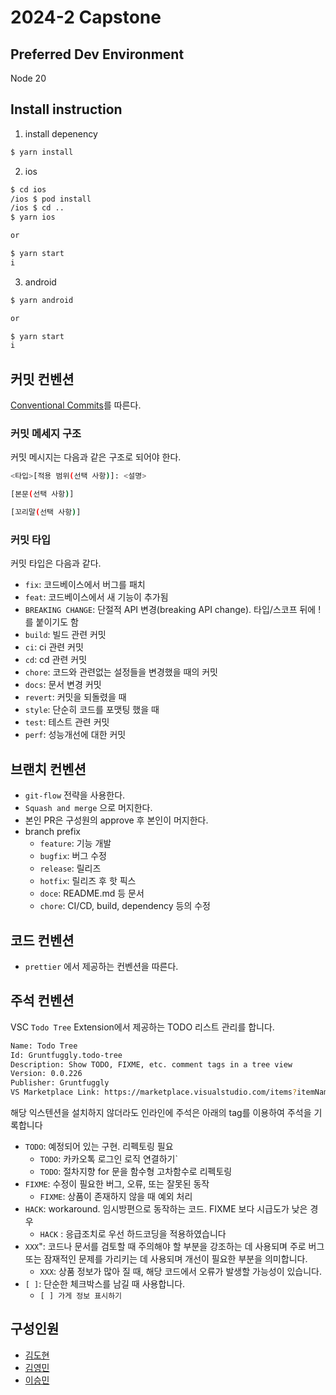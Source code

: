 # 2024-2 Capstone

## Preferred Dev Environment

Node 20

## Install instruction

1. install depenency

```bash
$ yarn install
```

2. ios

```bash
$ cd ios
/ios $ pod install
/ios $ cd ..
$ yarn ios

or

$ yarn start
i
```

3. android

```bash
$ yarn android

or

$ yarn start
i
```

## 커밋 컨벤션

[Conventional Commits](https://www.conventionalcommits.org/ko/v1.0.0/)를 따른다.

### 커밋 메세지 구조

커밋 메시지는 다음과 같은 구조로 되어야 한다.

```bash
<타입>[적용 범위(선택 사항)]: <설명>

[본문(선택 사항)]

[꼬리말(선택 사항)]
```

### 커밋 타입

커밋 타입은 다음과 같다.

- `fix`: 코드베이스에서 버그를 패치
- `feat`: 코드베이스에서 새 기능이 추가됨
- `BREAKING CHANGE`: 단절적 API 변경(breaking API change). 타입/스코프 뒤에 !를 붙이기도 함
- `build`: 빌드 관련 커밋
- `ci`: ci 관련 커밋
- `cd`: cd 관련 커밋
- `chore`: 코드와 관련없는 설정들을 변경했을 때의 커밋
- `docs`: 문서 변경 커밋
- `revert`: 커밋을 되돌렸을 때
- `style`: 단순히 코드를 포맷팅 했을 때
- `test`: 테스트 관련 커밋
- `perf`: 성능개선에 대한 커밋

## 브랜치 컨벤션

- `git-flow` 전략을 사용한다.
- `Squash and merge` 으로 머지한다.
- 본인 PR은 구성원의 approve 후 본인이 머지한다.
- branch prefix
  - `feature`: 기능 개발
  - `bugfix`: 버그 수정
  - `release`: 릴리즈
  - `hotfix`: 릴리즈 후 핫 픽스
  - `doce`: README.md 등 문서
  - `chore`: CI/CD, build, dependency 등의 수정

## 코드 컨벤션

- `prettier` 에서 제공하는 컨벤션을 따른다.

## 주석 컨벤션

VSC `Todo Tree` Extension에서 제공하는 TODO 리스트 관리를 합니다.

```bash
Name: Todo Tree
Id: Gruntfuggly.todo-tree
Description: Show TODO, FIXME, etc. comment tags in a tree view
Version: 0.0.226
Publisher: Gruntfuggly
VS Marketplace Link: https://marketplace.visualstudio.com/items?itemName=Gruntfuggly.todo-tree
```

해당 익스텐션을 설치하지 않더라도 인라인에 주석은 아래의 tag를 이용하여 주석을 기록합니다

- `TODO`: 예정되어 있는 구현. 리펙토링 필요
  - `TODO`: 카카오톡 로그인 로직 연결하기`
  - `TODO`: 절차지향 for 문을 함수형 고차함수로 리펙토링
- `FIXME`: 수정이 필요한 버그, 오류, 또는 잘못된 동작
  - `FIXME`: 상품이 존재하지 않을 때 예외 처리
- `HACK`: workaround. 임시방편으로 동작하는 코드. FIXME 보다 시급도가 낮은 경우
  - `HACK` : 응급조치로 우선 하드코딩을 적용하였습니다
- `XXX`": 코드나 문서를 검토할 때 주의해야 할 부분을 강조하는 데 사용되며 주로 버그 또는 잠재적인 문제를 가리키는 데 사용되며 개선이 필요한 부분을 의미합니다.
  - `XXX`: 상품 정보가 많아 질 때, 해당 코드에서 오류가 발생할 가능성이 있습니다.
- `[ ]`: 단순한 체크박스를 남길 때 사용합니다.
  - `[ ] 가게 정보 표시하기`

## 구성인원

- [김도현](https://github.com/l-lyun)
- [김영민](https://github.com/99mini)
- [이승민](https://github.com/itslitulinchpin2)
